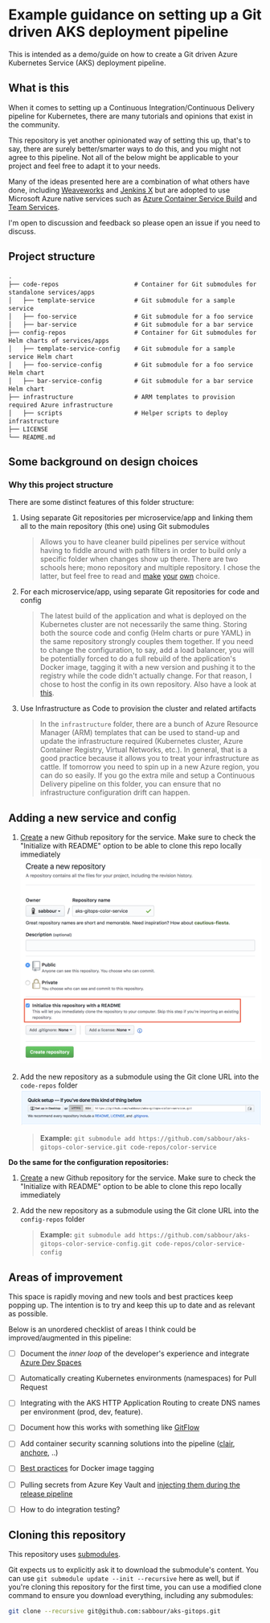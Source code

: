 # Example guidance on setting up a Git driven AKS deployment pipeline

This is intended as a demo/guide on how to create a Git driven Azure Kubernetes Service (AKS) deployment pipeline.

## What is this

When it comes to setting up a Continuous Integration/Continuous Delivery pipeline for Kubernetes, there are many tutorials and opinions that exist in the community.

This repository is yet another opinionated way of setting this up, that's to say, there are surely better/smarter ways to do this, and you might not agree to this pipeline. Not all of the below might be applicable to your project and feel free to adapt it to your needs.

Many of the ideas presented here are a combination of what others have done, including [Weaveworks](https://www.weave.works/blog/gitops-operations-by-pull-request) and [Jenkins X](https://jenkins.io/blog/2018/03/19/introducing-jenkins-x/) but are adopted to use Microsoft Azure native services such as [Azure Container Service Build](https://docs.microsoft.com/en-us/azure/container-registry/container-registry-build-overview) and [Team Services](https://www.visualstudio.com/team-services/).

 I'm open to discussion and feedback so please open an issue if you need to discuss.

## Project structure

    .
    ├── code-repos                     # Container for Git submodules for standalone services/apps
    │   ├── template-service           # Git submodule for a sample service
    │   ├── foo-service                # Git submodule for a foo service
    │   ├── bar-service                # Git submodule for a bar service
    ├── config-repos                   # Container for Git submodules for Helm charts of services/apps
    │   ├── template-service-config    # Git submodule for a sample service Helm chart
    │   ├── foo-service-config         # Git submodule for a foo service Helm chart
    │   ├── bar-service-config         # Git submodule for a bar service Helm chart
    ├── infrastructure                 # ARM templates to provision required Azure infrastructure
    │   ├── scripts                    # Helper scripts to deploy infrastructure
    ├── LICENSE
    └── README.md

## Some background on design choices

### Why this project structure

There are some distinct features of this folder structure:

1. Using separate Git repositories per microservice/app and linking them all to the main repository (this one) using Git submodules

    > Allows you to have cleaner build pipelines per service without having to fiddle around with path filters in order to build only a specific folder when changes show up there. There are two schools here; mono repository and multiple repository. I chose the latter, but feel free to read and [make](https://medium.com/@somakdas/code-repository-for-micro-services-mono-repository-or-multiple-repositories-d9ad6a8f6e0e) [your](http://blog.shippable.com/our-journey-to-microservices-and-a-mono-repository) [own](http://www.gigamonkeys.com/mono-vs-multi/) choice.

1. For each microservice/app, using separate Git repositories for code and config

    > The latest build of the application and what is deployed on the Kubernetes cluster are not necessarily the same thing. Storing both the source code and config (Helm charts or pure YAML) in the same repository strongly couples them together. If you need to change the configuration, to say, add a load balancer, you will be potentially forced to do a full rebuild of the application's Docker image, tagging it with a new version and pushing it to the registry while the code didn't actually change. For that reason, I chose to host the config in its own repository. Also have a look at [this](https://blog.turbinelabs.io/deploy-not-equal-release-part-one-4724bc1e726b).

1. Use Infrastructure as Code to provision the cluster and related artifacts

    > In the `infrastructure` folder, there are a bunch of Azure Resource Manager (ARM) templates that can be used to stand-up and update the infrastructure required (Kubernetes cluster, Azure Container Registry, Virtual Networks, etc.). In general, that is a good practice because it allows you to treat your infrastructure as cattle. If tomorrow you need to spin up in a new Azure region, you can do so easily. If you go the extra mile and setup a Continuous Delivery pipeline on this folder, you can ensure that no infrastructure configuration drift can happen.


## Adding a new service and config

1. [Create](https://github.com/new) a new Github repository for the service. Make sure to check the "Initialize with README" option to be able to clone this repo locally immediately
    ![Create new repository](_docs/create-repo.png)

2. Add the new repository as a submodule using the Git clone URL into the `code-repos` folder
    ![Get Git clone URL](_docs/gitclone-url.png)

    > **Example:** `git submodule add https://github.com/sabbour/aks-gitops-color-service.git code-repos/color-service`

**Do the same for the configuration repositories:**

1. [Create](https://github.com/new) a new Github repository for the service. Make sure to check the "Initialize with README" option to be able to clone this repo locally immediately

2. Add the new repository as a submodule using the Git clone URL into the `config-repos` folder

    > **Example:** `git submodule add https://github.com/sabbour/aks-gitops-color-service-config.git code-repos/color-service-config`

## Areas of improvement

This space is rapidly moving and new tools and best practices keep popping up. The intention is to try and keep this up to date and as relevant as possible.

Below is an unordered checklist of areas I think could be improved/augmented in this pipeline:

- [ ] Document the *inner loop* of the developer's experience and integrate [Azure Dev Spaces](https://docs.microsoft.com/en-us/azure/dev-spaces/azure-dev-spaces)

- [ ] Automatically creating Kubernetes environments (namespaces) for Pull Request

- [ ] Integrating with the AKS HTTP Application Routing to create DNS names per environment (prod, dev, feature).

- [ ] Document how this works with something like [GitFlow](https://datasift.github.io/gitflow/IntroducingGitFlow.html)

- [ ] Add container security scanning solutions into the pipeline ([clair](https://github.com/coreos/clair), [anchore](https://anchore.freshdesk.com/support/solutions/articles/36000060726-installing-anchore-using-helm), ..)

- [ ] [Best practices](https://blogs.msdn.microsoft.com/stevelasker/2018/03/01/docker-tagging-best-practices-for-tagging-and-versioning-docker-images/) for Docker image tagging

- [ ] Pulling secrets from Azure Key Vault and [injecting them during the release pipeline](https://docs.microsoft.com/en-us/vsts/build-release/concepts/library/variable-groups?view=vsts)

- [ ] How to do integration testing?

## Cloning this repository

This repository uses [submodules](https://github.com/blog/2104-working-with-submodules).

Git expects us to explicitly ask it to download the submodule's content. You can use `git submodule update --init --recursive` here as well, but if you're cloning this repository for the first time, you can use a modified clone command to ensure you download everything, including any submodules:

```sh
git clone --recursive git@github.com:sabbour/aks-gitops.git
```

